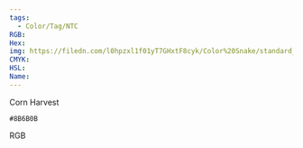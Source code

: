 ```yaml
---
tags:
  - Color/Tag/NTC
RGB:
Hex:
img: https://filedn.com/l0hpzxl1f01yT7GHxtF8cyk/Color%20Snake/standard_csv_to_svg/%23/8B6B0B.svg
CMYK:
HSL:
Name:
---
```

Corn Harvest
```palette
#8B6B0B
```
RGB
